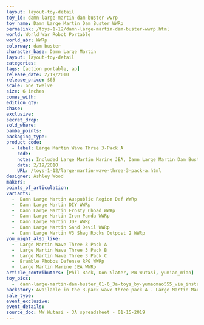 ```yaml
---
layout: layout-toy-detail 
toy_id: damn-large-martin-dam-buster-wwrp
toy_name: Damn Large Martin Dam Buster WWRp
permalink: /toys-1-12/damn-large-martin-dam-buster-wwrp.html
world: World War Robot Portable
world_abr: WWRp
colorway: dam buster
character_base: Damn Large Martin
layout: layout-toy-detail
categories: 
tags: [action portable, ap] 
release_date: 2/19/2010
release_price: $65 
scale: one twelve
size: 6 inches
comes_with: 
edition_qty: 
chase: 
exclusive: 
secret_drop: 
sold_where: 
bamba_points: 
packaging_type: 
product_code:
  - label: Large Martin Wave Three 3-Pack A
    code:
    notes: Included Large Martin Marine JEA, Damn Large Martin Dam Buster, Bramble Phobos Defense RPG @ $130
    date: 2/19/2010
    URL: /toys-1-12/large-martin-wave-three-3-pack-a.html
designer: Ashley Wood
makers: 
points_of_articulation: 
variants: 
  -  Damn Large Martin Auspublic Region Def WWRp
  -  Damn Large Martin DIY WWRp
  -  Damn Large Martin Frosty Choad WWRp
  -  Damn Large Martin Iron Panda WWRp
  -  Damn Large Martin JDF WWRp
  -  Damn Large Martin Sand Devil WWRp
  -  Damn Large Martin V3 Shag Rocks Outpost 2 WWRp
you_might_also_like: 
  -  Large Martin Wave Three 3 Pack A
  -  Large Martin Wave Three 3 Pack B
  -  Large Martin Wave Three 3 Pack C
  -  Bramble Phobos Defense RPG WWRp
  -  Large Martin Marine JEA WWRp
article_contributors: [Phil Back, Don Slater, MW Wutasi, yumiao_miao]
toy_pics: 
  -  damn-large-martin-dam-buster_01-6_3a-toys_by-yumaomao555_via_instagram.jpg
backstory: Available in the 3-pack wave three pack A - Large Martin Marine JEA, Damn Large Martin Dam Buster, Bramble Phobos Defense RPG
sale_type: 
event_exclusive: 
event_details: 
source_doc: MW Wutasi - 3A spreadsheet - 01-15-2019
---
```

